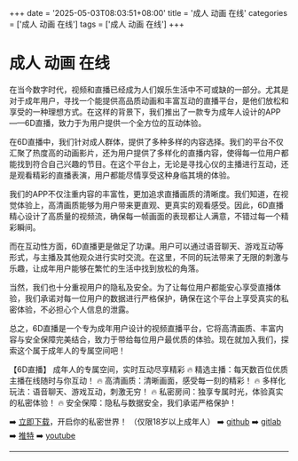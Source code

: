 +++
date = '2025-05-03T08:03:51+08:00'
title = '成人 动画 在线'
categories = ['成人 动画 在线']
tags = ['成人 动画 在线']
+++

# 成人 动画 在线

在当今数字时代，视频和直播已经成为人们娱乐生活中不可或缺的一部分。尤其是对于成年用户，寻找一个能提供高品质动画和丰富互动的直播平台，是他们放松和享受的一种理想方式。在这样的背景下，我们推出了一款专为成年人设计的APP——6D直播，致力于为用户提供一个全方位的互动体验。

在6D直播中，我们针对成人群体，提供了多种多样的内容选择。我们的平台不仅汇聚了热度高的动画影片，还为用户提供了多样化的直播内容，使得每一位用户都能找到符合自己兴趣的节目。在这个平台上，无论是寻找心仪的主播进行互动，还是观看精彩的直播表演，用户都能尽情享受这种身临其境的体验。

我们的APP不仅注重内容的丰富性，更加追求直播画质的清晰度。我们知道，在视觉体验上，高清画质能够为用户带来更直观、更真实的观看感受。因此，6D直播精心设计了高质量的视频流，确保每一帧画面的表现都让人满意，不错过每一个精彩瞬间。

而在互动性方面，6D直播更是做足了功课。用户可以通过语音聊天、游戏互动等形式，与主播及其他观众进行实时交流。在这里，不同的玩法带来了无限的刺激与乐趣，让成年用户能够在繁忙的生活中找到放松的角落。

当然，我们也十分重视用户的隐私及安全。为了让每位用户都能安心享受直播体验，我们承诺对每一位用户的数据进行严格保护，确保在这个平台上享受真实的私密体验，不必担心个人信息的泄露。

总之，6D直播是一个专为成年用户设计的视频直播平台，它将高清画质、丰富内容与安全保障完美结合，致力于带给每位用户最优质的体验。现在就加入我们，探索这个属于成年人的专属空间吧！

【6D直播】
成年人的专属空间，实时互动尽享精彩
🔥 精选主播：每天数百位优质主播在线随时与你互动！
🔥 高清画质：清晰画面，感受每一刻的精彩！
🔥 多样化玩法：语音聊天、游戏互动，刺激无穷！
🔥 私密房间：独享专属时光，体验真实的私密体验！
🔥 安全保障：隐私与数据安全，我们承诺严格保护！

➡️ [立即下载](https://down123.s3.ap-east-1.amazonaws.com/down/down.html?channelCode=blog)，开启你的私密世界！ （仅限18岁以上成年人）
➡️ [github](https://aldult-live.github.io/)
➡️ [gitlab](https://seo-09598d.gitlab.io/)
➡️ [推特](https://x.com/wegame33)
➡️ [youtube](https://www.youtube.com/@6Dlive)

---
